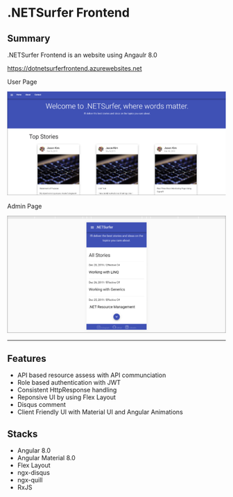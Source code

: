 # .NETSurfer Frontend

## Summary

.NETSurfer Frontend is an website using Angaulr 8.0

https://dotnetsurferfrontend.azurewebsites.net


User Page

![Alt text](https://github.com/kims07231992/DotNetSurfer_Frontend/blob/master/README_Picture2.PNG)


Admin Page

![Alt text](https://github.com/kims07231992/DotNetSurfer_Frontend/blob/master/README_Picture3.PNG)

----------------------------------------------------------------------------------------------------------------

## Features

* API based resource assess with API communciation
* Role based authentication with JWT
* Consistent HttpResponse handling
* Reponsive UI by using Flex Layout
* Disqus comment 
* Client Friendly UI with Material UI and Angular Animations
 
## Stacks

* Angular 8.0
* Angular Material 8.0
* Flex Layout
* ngx-disqus
* ngx-quill
* RxJS